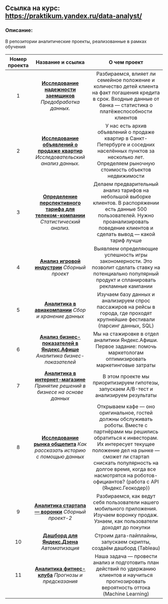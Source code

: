 ## Ссылка на курс: https://praktikum.yandex.ru/data-analyst/

### Описание:
В репозитории аналитические проекты, реализованные в рамках обучения 

| Номер проекта | Название и ссылка  | О чем проект |
| :-------------: |:------------------:| :-----:|
| 1 | **[Исследование надежности заемщиков](https://github.com/yanalishik/yndx_data_analyst/blob/main/1.%20%D0%9F%D1%80%D0%B5%D0%B4%D0%BE%D0%B1%D1%80%D0%B0%D0%B1%D0%BE%D1%82%D0%BA%D0%B0%20%D0%B4%D0%B0%D0%BD%D0%BD%D1%8B%D1%85.ipynb)** *Предобработка данных.*  | Разбираемся, влияет ли семейное положение и количество детей клиента на факт погашения кредита в срок. Входные данные от банка — статистика о платёжеспособности клиентов |
| 2 | **[Исследование объявлений о продаже квартир](https://github.com/yanalishik/yndx_data_analyst/blob/main/%D0%98%D1%81%D1%81%D0%BB%D0%B5%D0%B4%D0%BE%D0%B2%D0%B0%D0%BD%D0%B8%D0%B5%20%D0%BE%D0%B1%D1%8A%D1%8F%D0%B2%D0%BB%D0%B5%D0%BD%D0%B8%D0%B9%20%D0%BE%20%D0%BF%D1%80%D0%BE%D0%B4%D0%B0%D0%B6%D0%B5%20%D0%BA%D0%B2%D0%B0%D1%80%D1%82%D0%B8%D1%80.ipynb)**  *Исследовательский анализ данных.* | У нас есть архив объявлений о продаже квартир в Санкт-Петербурге и соседних населённых пунктов за несколько лет. Определяем рыночную стоимость объектов недвижимости |
| 3 | **[Определение перспективного тарифа для телеком-компании](https://github.com/yanalishik/yndx_data_analyst/blob/main/%D0%9E%D0%BF%D1%80%D0%B5%D0%B4%D0%B5%D0%BB%D0%B5%D0%BD%D0%B8%D0%B5%20%D0%BF%D0%B5%D1%80%D1%81%D0%BF%D0%B5%D0%BA%D1%82%D0%B8%D0%B2%D0%BD%D0%BE%D0%B3%D0%BE%20%D1%82%D0%B0%D1%80%D0%B8%D1%84%D0%B0.ipynb)** *Статистический анализ.* | Делаем предварительный анализ тарифов на небольшой выборке клиентов. В распоряжении есть данные 500 пользователей. Нужно проанализировать поведение клиентов и сделать вывод — какой тариф лучше |
| 4 | **[Анализ игровой индустрии](https://github.com/yanalishik/yndx_data_analyst/blob/main/%D0%92%D1%8B%D1%8F%D0%B2%D0%BB%D0%B5%D0%BD%D0%B8%D0%B5%20%D0%B7%D0%B0%D0%B2%D0%B8%D1%81%D0%B8%D0%BC%D0%BE%D1%81%D1%82%D0%B5%D0%B9%20%D1%83%D1%81%D0%BF%D0%B5%D1%88%D0%BD%D1%8B%D1%85%20%D0%B8%D0%B3%D1%80%20%D0%B2%20%D0%B8%D0%B3%D1%80%D0%BE%D0%B2%D0%BE%D0%B9%20%D0%B8%D0%BD%D0%B4%D1%83%D1%81%D1%82%D1%80%D0%B8%D0%B8.ipynb)** *Сборный проект* | Выявляем определяющие успешность игры закономерности. Это позволит сделать ставку на потенциально популярный продукт и спланировать рекламные кампании |
| 5 | **[Аналитика в авиакомпании](https://github.com/yanalishik/yndx_data_analyst/blob/main/%D0%90%D0%BD%D0%B0%D0%BB%D0%B8%D1%82%D0%B8%D0%BA%D0%B0%20%D0%B2%20%D0%B0%D0%B2%D0%B8%D0%B0%D0%BA%D0%BE%D0%BC%D0%BF%D0%B0%D0%BD%D0%B8%D0%B8.ipynb)** *Сбор и хранение данных* | Изучаем базу данных и анализируем спрос пассажиров на рейсы в города, где проходят крупнейшие фестивали (парсинг данных, SQL)|
| 6 | **[Анализ бизнес-показателей в Яндекс.Афише](https://github.com/yanalishik/yndx_data_analyst/blob/main/%D0%90%D0%BD%D0%B0%D0%BB%D0%B8%D0%B7%20%D0%B1%D0%B8%D0%B7%D0%BD%D0%B5%D1%81-%D0%BF%D0%BE%D0%BA%D0%B0%D0%B7%D0%B0%D1%82%D0%B5%D0%BB%D0%B5%D0%B9.ipynb)** *Аналитика бизнес-показателей* | Мы на стажировке в отдел аналитики Яндекс.Афиши. Первое задание: помочь маркетологам оптимизировать маркетинговые затраты |
| 7 | **[Аналитика в интернет-магазине](https://github.com/yanalishik/yndx_data_analyst/blob/main/%D0%90_%D0%92%20%D1%82%D0%B5%D1%81%D1%82%D0%B8%D1%80%D0%BE%D0%B2%D0%B0%D0%BD%D0%B8%D0%B5.ipynb)** *Принятие решений в бизнесе на основе данных* | В этом проекте мы приоритизируем гипотезы, запускаем A/B-тест и анализируем результаты |
| 8 | **[Исследование рынка общепита](https://github.com/yanalishik/yndx_data_analyst/blob/main/%D0%A0%D1%8B%D0%BD%D0%BE%D0%BA%20%D0%B7%D0%B0%D0%B2%D0%B5%D0%B4%D0%B5%D0%BD%D0%B8%D0%B9%20%D0%BE%D0%B1%D1%89%D0%B5%D1%81%D1%82%D0%B2%D0%B5%D0%BD%D0%BD%D0%BE%D0%B3%D0%BE%20%D0%BF%D0%B8%D1%82%D0%B0%D0%BD%D0%B8%D1%8F%20%D0%9C%D0%BE%D1%81%D0%BA%D0%B2%D1%8B.ipynb)** *Как рассказать историю с помощью данных* | Открываем кафе — оно оригинальное, гостей должны обслуживать роботы. Вместе с партнёрами мы решились обратиться к инвесторам. Их интересует текущее положение дел на рынке — сможет ли стартап снискать популярность на долгое время, когда все насмотрятся на роботов-официантов? (работа с API (Яндекс.Геокодер))|
| 9 | **[Аналитика стартапа — воронки](https://github.com/yanalishik/yndx_data_analyst/blob/main/%D0%90%D0%BD%D0%B0%D0%BB%D0%B8%D0%B7%20%D0%BF%D0%BE%D0%B2%D0%B5%D0%B4%D0%B5%D0%BD%D0%B8%D1%8F%20%D0%BF%D0%BE%D0%BB%D1%8C%D0%B7%D0%BE%D0%B2%D0%B0%D1%82%D0%B5%D0%BB%D0%B5%D0%B9%20%D0%B2%20%D0%BC%D0%BE%D0%B1%D0%B8%D0%BB%D1%8C%D0%BD%D0%BE%D0%BC%20%D0%BF%D1%80%D0%B8%D0%BB%D0%BE%D0%B6%D0%B5%D0%BD%D0%B8%D0%B8.ipynb)** *Сборный проект-2* | Разбираемся, как ведут себя пользователи нашего мобильного приложения. Изучаем воронку продаж. Узнаем, как пользователи доходят до покупки |
| 10 | **[Дашборд для Яндекс.Дзена](https://github.com/yanalishik/yndx_data_analyst/blob/main/Zen_Yandex_1611144381%20(1).zip)** *Автоматизация* | Строим дата-пайплайны, запускаем скрипты, создаём дашборд (Tableau)|
| 11 | **[Аналитика фитнес-клуба](https://github.com/yanalishik/yndx_data_analyst/blob/main/%D0%9F%D1%80%D0%BE%D0%B3%D0%BD%D0%BE%D0%B7%D1%8B%20%D0%B8%20%D0%BF%D1%80%D0%B5%D0%B4%D1%81%D0%BA%D0%B0%D0%B7%D0%B0%D0%BD%D0%B8%D1%8F%20(ML).ipynb)** *Прогнозы и предсказания* | Наша задача — провести анализ и подготовить план действий по удержанию клиентов и научиться прогнозировать вероятность оттока (Machine Learning)|

